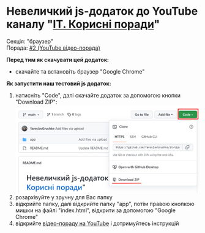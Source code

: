 # Невеличкий js-додаток до YouTube каналу "[ІТ. Корисні поради](https://www.youtube.com/channel/UCnBbVgkiaAbr19Y_H9zDmYA)"

Секція: "браузер"\
Порада: [#2 (YouTube відео-порада)](https://youtu.be/mLUTDSG-HUU)

**Перед тим як скачувати цей додаток:**
- скачайте та встановіть браузер "Google Chrome"

**Як запустити наш тестовий js додаток:**
1. натисніть "Code", далі скачайте додаток за допомогою кнопки "Download ZIP":
![This is an image](download_zip.jpg)
2. розархівуйте у зручну для Вас папку
3. відкрийте папку, далі відкрийте папку "app", потім правою кнопкою мишки на файлі "index.html", відкрити за допомогою "Google Chrome" 
4. відкрийте [відео-пораду на YouTube](https://youtu.be/mLUTDSG-HUU) і дотримуйтесь інструкцій 
